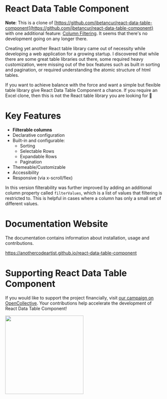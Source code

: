 # React Data Table Component

**Note**: This is a clone of [https://github.com/jbetancur/react-data-table-component](https://github.com/jbetancur/react-data-table-component) with one additional feature: [Column Filtering](https://anothercodeartist.github.io/react-data-table-component/?path=/story/general--kitchen-sink). It seems that there's no development going on any longer there.

Creating yet another React table library came out of necessity while developing a web application for a growing startup. I discovered that while there are some great table libraries out there, some required heavy customization, were missing out of the box features such as built in sorting and pagination, or required understanding the atomic structure of html tables.

If you want to achieve balance with the force and want a simple but flexible table library give React Data Table Component a chance. If you require an Excel clone, then this is not the React table library you are looking for 👋

# Key Features

- **Filterable columns**
- Declarative configuration
- Built-in and configurable:
  - Sorting
  - Selectable Rows
  - Expandable Rows
  - Pagination
- Themeable/Customizable
- Accessibility
- Responsive (via x-scroll/flex)

In this version filterability was further improved by adding an additional column property called `filterValues`, which is a list of values that filtering is restricted to. This is helpful in cases where a column has only a small set of different values.

# Documentation Website

The documentation contains information about installation, usage and contributions.

https://anothercodeartist.github.io/react-data-table-component

# Supporting React Data Table Component

If you would like to support the project financially, visit
[our campaign on OpenCollective](https://opencollective.com/react-data-table-component). Your contributions help accelerate the development of React Data Table Component!

<a href="https://opencollective.com/react-data-table-component" target="_blank">
	<img src="https://opencollective.com/react-data-table-component/contribute/button@2x.png?color=blue" width="250px" />
</a>

